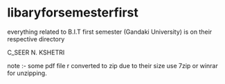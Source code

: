 # libaryforsemesterfirst
everything related to B.I.T first semester (Gandaki University) is on their respective directory

C_SEER N. KSHETRI

note :- some pdf file r converted to zip due to their size use 7zip or winrar for unzipping.
